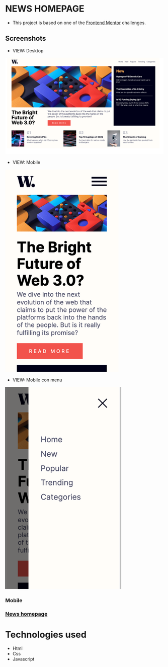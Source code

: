 # NEWS HOMEPAGE

- This project is based on one of the [Frontend Mentor](https://www.frontendmentor.io/) challenges.

## Screenshots
- VIEW: Desktop

![Desktop](./screenshot-desktop.png)

- VIEW: Mobile

![Mobile](./screenshot-mobile.png)

- VIEW: Mobile con menu 

![MobileMenu](./screenshot-mobile-menu.png)

### Mobile

### [News homepage](https://www.frontendmentor.io/challenges/news-homepage-H6SWTa1MFl)


# Technologies used

- Html
- Css
- Javascript
